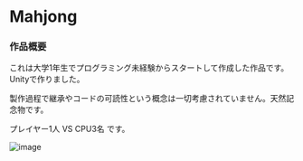 # Mahjong

### 作品概要

これは大学1年生でプログラミング未経験からスタートして作成した作品です。Unityで作りました。

製作過程で継承やコードの可読性という概念は一切考慮されていません。天然記念物です。

プレイヤー1人 VS CPU3名 です。

![image](https://github.com/yskitf21/Mahjong/assets/96232134/1ba0febd-3c1e-452d-8f0a-c32752a3151a)
